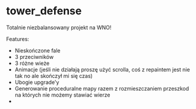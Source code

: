 # tower_defense
Totalnie niezbalansowany projekt na WNO!

Features:
- Nieskończone fale
- 3 przeciwników
- 3 różne wieże
- Animacje (jeśli nie działają proszę użyć scrolla, coś z repaintem jest nie tak no ale skończył mi się czas)
- Ubogie upgrade'y
- Generowanie proceduralne mapy razem z rozmieszczaniem przeszkod na których nie możemy stawiać wierze
- 